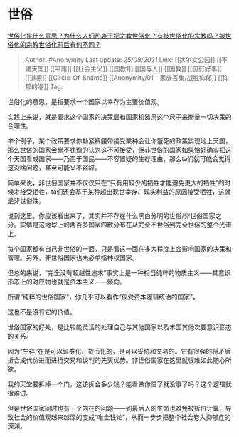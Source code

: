 # 世俗
[世俗化是什么意思？为什么人们热衷于把宗教世俗化？有被世俗化的宗教吗？被世俗化的宗教世俗化前后有何不同？](https://www.zhihu.com/question/30268809/answer/2129217483)

> Author: #Anonymity
> Last update: *25/09/2021*
> Link: [[达尔文公园]] [[不建天国]] [[平庸]] [[社会主义]] [[国教1]] [[国与人]] [[国教]] [[但行好事]] [[道德]] [[Circle-Of-Shame]] [[Anonymity/01 - 家族答集/战胜抑郁]] [[抑郁的潮]]
> Tag:

世俗化的意思，是指要求一个国家以幸存为主要价值观。

实践上来说，就是要求这个国家的决策层和国家机器用这个尺子来衡量一切决策的合理性。

举个例子，某个政策要求你勒紧裤腰带接受某种会让你饿死的政策实现地上天国，那么世俗的国家会毫不犹豫的认为这不可接受，但非世俗的国家如果恰好确实把这个天国看成国家——乃至于国民——不容置疑的生存理由，那么ta们就可能会觉得这没啥问题，甚至可能义不容辞。

简单来说，非世俗国家并不仅仅只在“只有用较少的牺牲才能避免更大的牺牲”的时候才接受牺牲，ta们还会基于某种超出现世幸存、现实利益的原因接受牺牲，这就是非世俗性。

说到这里，你应该看出来了，其实并不存在什么黑白分明的世俗/非世俗国家之分。实情是这地球上的两百多国家四散分布在从完全不世俗到完全世俗的整个光谱上。

每个国家都有自己非世俗的一面，只是看这一面在多大程度上会影响国家的决策和管理。另外，非世俗国家也未必单指神权国家。

但总的来说，“完全没有超越性追求”事实上是一种相当纯粹的物质主义——其意识形态上的对应物也就是资本主义——倾向。

所谓“纯粹的世俗国家”，你几乎可以看作“仅受资本逻辑统治的国家”。

这也不是没有它的价值。

世俗国家的好处，是比较能灵活的处理自己与其他国家以及本国其他次要意识形态的关系。

因为“生存”在是可以证券化、货币化的，是可以妥协和交易的。它有很强的将矛盾折合成代价进而进行交易和谈判的先天优势。非世俗国家在这里就很难如此随心所欲。

我的天堂要拆掉一个门，这该折合多少钱？能看做你赔了就没事了吗？这个逻辑就很难讲。

但是世俗国家同时也有一个内在的问题——到最后人的生命也难免被折价计算，导致社会的价值观越来越深的变成“唯金钱论”，从而一步步把整个社会卷入抑郁症的深渊。
